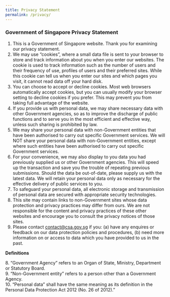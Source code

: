 ```yaml
---
title: Privacy Statement
permalink: /privacy/
---
```

### **Government of Singapore Privacy Statement**

1. This is a Government of Singapore website. Thank you for examining our privacy statement.
2. We may use “cookies”, where a small data file is sent to your browser to store and track information about you when you enter our websites. The cookie is used to track information such as the number of users and their frequency of use, profiles of users and their preferred sites. While this cookie can tell us when you enter our sites and which pages you visit, it cannot read data off your hard disk.
3.	You can choose to accept or decline cookies. Most web browsers automatically accept cookies, but you can usually modify your browser setting to decline cookies if you prefer. This may prevent you from taking full advantage of the website.
4.	If you provide us with personal data, we may share necessary data with other Government agencies, so as to improve the discharge of public functions and to serve you in the most efficient and effective way, unless such sharing is prohibited by law. 
5.	We may share your personal data with non-Government entities that have been authorised to carry out specific Government services. We will NOT share your personal data with non-Government entities, except where such entities have been authorised to carry out specific Government services.
6.	For your convenience, we may also display to you data you had previously supplied us or other Government agencies. This will speed up the transaction and save you the trouble of repeating previous submissions. Should the data be out-of-date, please supply us with the latest data. We will retain your personal data only as necessary for the effective delivery of public services to you.
7.	To safeguard your personal data, all electronic storage and transmission of personal data are secured with appropriate security technologies.
8.	This site may contain links to non-Government sites whose data protection and privacy practices may differ from ours. We are not responsible for the content and privacy practices of these other websites and encourage you to consult the privacy notices of those sites.
9.	Please contact [contact@csa.gov.sg](mailto:contact@csa.gov.sg) if you: (a) have any enquires or feedback on our data protection policies and procedures, (b) need more information on or access to data which you have provided to us in the past.

**Definitions**

8\. “Government Agency” refers to an Organ of State, Ministry, Department or Statutory Board.  
9\. “Non-Government entity” refers to a person other than a Government Agency.  
10\. “Personal data” shall have the same meaning as its definition in the Personal Data Protection Act 2012 (No. 26 of 2012).”